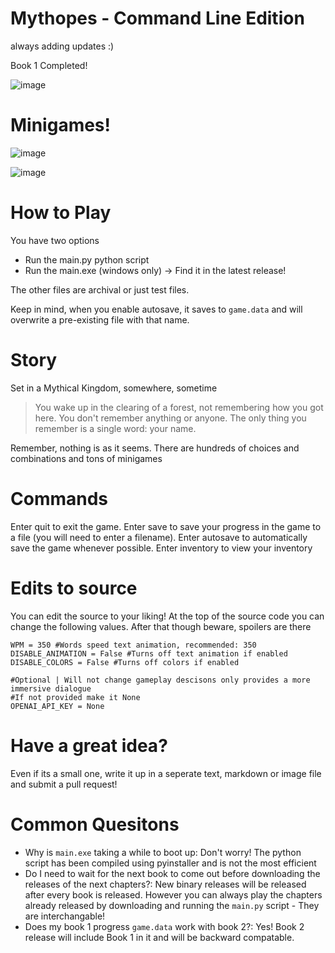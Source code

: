 # Mythopes - Command Line Edition

always adding updates :)

Book 1 Completed!

![image](https://github.com/user-attachments/assets/624a18fd-d8a5-40b3-b8c4-1257ef356c2c)

# Minigames!
![image](https://github.com/user-attachments/assets/eb66dc03-36ff-48a8-80e9-3ea78fe84df7)

![image](https://github.com/user-attachments/assets/27d19cbd-8c99-480e-bd47-375d8c46dbb7)


# How to Play
 You have two options
 - Run the main.py python script
 - Run the main.exe (windows only) -> Find it in the latest release!

The other files are archival or just test files.

Keep in mind, when you enable autosave, it saves to `game.data` and will overwrite a pre-existing file with that name.

# Story

Set in a Mythical Kingdom, somewhere, sometime
> You wake up in the clearing of a forest, not remembering how you got here. You don't remember anything or anyone. The only thing you remember is a single word: your name.

Remember, nothing is as it seems. There are hundreds of choices and combinations and tons of minigames

# Commands
Enter quit to exit the game.
Enter save to save your progress in the game to a file (you will need to enter a filename).
Enter autosave to automatically save the game whenever possible.
Enter inventory to view your inventory

# Edits to source
You can edit the source to your liking! At the top of the source code you can change the following values. After that though beware, spoilers are there
```
WPM = 350 #Words speed text animation, recommended: 350
DISABLE_ANIMATION = False #Turns off text animation if enabled
DISABLE_COLORS = False #Turns off colors if enabled

#Optional | Will not change gameplay descisons only provides a more immersive dialogue
#If not provided make it None
OPENAI_API_KEY = None 
```

# Have a great idea?
Even if its a small one, write it up in a seperate text, markdown or image file and submit a pull request!

# Common Quesitons
 - Why is `main.exe` taking a while to boot up: Don't worry! The python script has been compiled using pyinstaller and is not the most efficient
 - Do I need to wait for the next book to come out before downloading the releases of the next chapters?: New binary releases will be released after every book is released. However you can always play the chapters already released by downloading and running the `main.py` script - They are interchangable!
 - Does my book 1 progress `game.data` work with book 2?: Yes! Book 2 release will include Book 1 in it and will be backward compatable.
